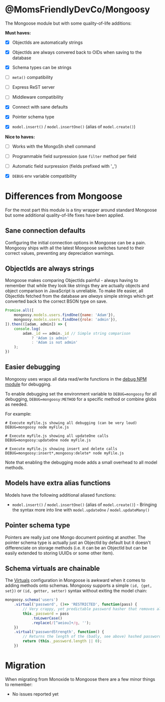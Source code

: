 @MomsFriendlyDevCo/Mongoosy
===========================
The Mongoose module but with some quality-of-life additions:

**Must haves:**
* [x] ObjectIds are automatically strings
* [x] ObjectIds are always convered back to OIDs when saving to the database
* [x] Schema types can be strings
* [ ] `meta()` compatibility
* [ ] Express ReST server
* [ ] Middleware compatibility
* [x] Connect with sane defaults
* [x] Pointer schema type
* [x] `model.insert()` / `model.insertOne()` (alias of `model.create()`)


**Nice to haves:**
* [ ] Works with the MongoSh shell command
* [ ] Programmable field surpression (use `filter` method per field
* [ ] Automatic field surpression (fields prefixed with '_')
* [x] `DEBUG` env variable compatibility


Differences from Mongoose
=========================
For the most part this module is a tiny wrapper around standard Mongoose but some additional quality-of-life fixes have been applied.


Sane connection defaults
------------------------
Configuring the initial connection options in Mongoose can be a pain. Mongoosy ships with all the latest Mongoose switches tuned to their correct values, preventing any depreciation warnings.


ObjectIds are always strings
----------------------------
Mongoose makes comparing ObjectIds painful - always having to remember that while they look like strings they are actually objects and object comparison in JavaScript is unreliable.
To make life easier, all ObjectIds fetched from the database are _always_ simple strings which get converted back to the correct BSON type on save.

```javascript
Promise.all([
	mongoosy.models.users.findOne({name: 'Adam'}),
	mongoosy.models.users.findOne({role: 'admin'}),
]).then(([adam, admin]) => {
	console.log(
		adam._id == admin._id // Simple string comparison
			? 'Adam is admin'
			: 'Adam is not admin'
	);
})
```


Easier debugging
----------------
Mongoosy uses wraps all data read/write functions in the [debug NPM module](https://github.com/visionmedia/debug) for debugging.

To enable debugging set the environment variable to `DEBUG=mongoosy` for all debugging, `DEBUG=mongoosy:METHOD` for a specific method or combine globs as needed.

For example:

```
# Execute myFile.js showing all debugging (can be very loud)
DEBUG=mongoosy node myFile.js

# Execute myFile.js showing all updateOne calls
DEBUG=mongoosy:updateOne node myFile.js

# Execute myFile.js showing insert and delete calls
DEBUG=mongoosy:insert*,mongoosy:delete* node myFile.js
```

Note that enabling the debugging mode adds a small overhead to all model methods.


Models have extra alias functions
---------------------------------
Models have the following additional aliased functions:

* `model.insert()` / `model.insertOne()` (alias of `model.create()`) - Bringing the syntax more into line with `model.updateOne` / `model.updateMany()`


Pointer schema type
-------------------
Pointers are really just one Mongo document pointing at another.
The pointer schema type is actually just an ObjectId by default but it doesn't differenciate on storage methods (i.e. it can be an ObjectId but can be easily extended to storing UUIDs or some other item).


Schema virtuals are chainable
-----------------------------
The [Virtuals](https://mongoosejs.com/docs/guide.html#virtuals) configuration in Mongoose is awkward when it comes to adding methods onto schemas.
Mongoosy supports a simple `(id, {get, set})` or `(id, getter, setter)` syntax without exiting the model chain:

```javascript
mongoosy.schema('users')
	.virtual('password', ()=> 'RESTRICTED', function(pass) {
		// Very crappy, yet predictable password hasher that removes all consonants
		this._password = pass
			.toLowerCase()
			.replace(/[^aeiou]+/g, '');
	})
	.virtual('passwordStrength', function() {
		// Returns the length of the (badly, see above) hashed password which is an approximate indicator of hash strength
		return (this._password.length || 0);
	})
```


Migration
=========
When migrating from Monoxide to Mongoose there are a few minor things to remember:

* No issues reported yet
